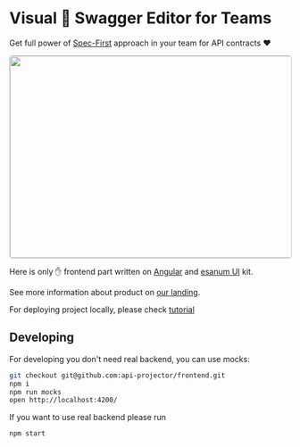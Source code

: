 # Visual 🥳 Swagger Editor for Teams

Get full power of [Spec-First](https://oai.github.io/Documentation/specification.html) approach in your team for API contracts ❤️ 

<img width="630" height="362" src="https://drive.google.com/uc?export=view&id=1JrrtYc5Yn_CpxntsvPhz7IcCv6N9yxGk" style="border: 1px solid silver;border-radius: 5px;">

Here is only ✋ frontend part written on [Angular](https://angular.io/) and [esanum UI](https://ui.esanum.de) kit.

See more information about product on [our landing](https://apiprojector.com/).

For deploying project locally, please check [tutorial](https://github.com/api-projector/api-projector)

## Developing

For developing you don't need real backend, you can use mocks:

```bash
git checkout git@github.com:api-projector/frontend.git
npm i
npm run mocks
open http://localhost:4200/
```

If you want to use real backend please run

```bash
npm start
```
